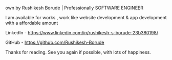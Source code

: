 own by Rushikesh Borude | Professionally SOFTWARE ENGINEER

I am available for works , work like website development & app development with a affordable amount 

LinkedIn -  https://www.linkedin.com/in/rushikesh-s-borude-23b380198/ 

GitHub -  https://github.com/Rushikesh-Borude 

Thanks for reading. See you again if possible, with lots of happiness.

